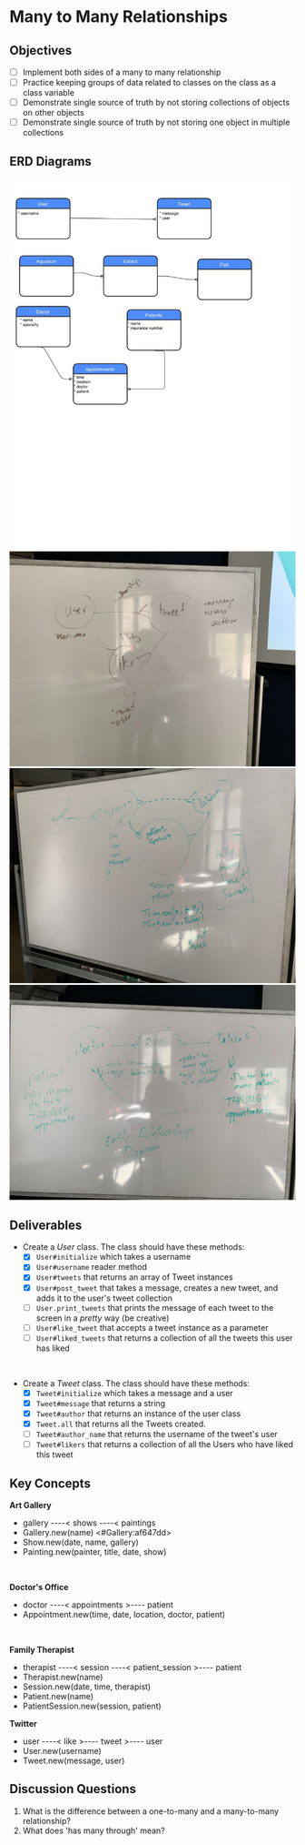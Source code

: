 # Many to Many Relationships

## Objectives

* [ ] Implement both sides of a many to many relationship
* [ ] Practice keeping groups of data related to classes on the class as a class variable
* [ ] Demonstrate single source of truth by not storing collections of objects on other objects
* [ ] Demonstrate single source of truth by not storing one object in multiple collections

## ERD Diagrams

![ERD 1](./many_to_many_erd.jpg)
![ERD2](./image_2.jpg)
![ERD2](./image_3.jpg)
![ERD2](./image_4.jpg)

## Deliverables

* Create a _User_ class. The class should have these methods:
  * [x] `User#initialize` which takes a username
  * [x] `User#username` reader method
  * [x] `User#tweets` that returns an array of Tweet instances
  * [x] `User#post_tweet` that takes a message, creates a new tweet, and adds it to the user's tweet collection  
  * [ ] `User.print_tweets` that prints the message of each tweet to the screen in a _pretty_ way (be creative)
  * [ ] `User#like_tweet` that accepts a tweet instance as a parameter
  * [ ] `User#liked_tweets` that returns a collection of all the tweets this user has liked

<br>  

* Create a _Tweet_ class. The class should have these methods:
	* [x] `Tweet#initialize` which takes a message and a user
	* [x] `Tweet#message` that returns a string
	* [x] `Tweet#author` that returns an instance of the user class
	* [x] `Tweet.all` that returns all the Tweets created.
	* [ ] `Tweet#author_name` that returns the username of the tweet's user
	* [ ] `Tweet#likers` that returns a collection of all the Users who have liked this tweet

## Key Concepts

**Art Gallery**
* gallery ----< shows ----< paintings
* Gallery.new(name) <#Gallery:af647dd>
* Show.new(date, name, gallery)
* Painting.new(painter, title, date, show)
<br>

**Doctor's Office**
* doctor ----< appointments >---- patient
* Appointment.new(time, date, location, doctor, patient)
<br>

**Family Therapist**
* therapist ----< session ----< patient_session >---- patient
* Therapist.new(name)
* Session.new(date, time, therapist)
* Patient.new(name)
* PatientSession.new(session, patient)

**Twitter**
* user ----< like >---- tweet >---- user
* User.new(username)
* Tweet.new(message, user)


## Discussion Questions
1. What is the difference between a one-to-many and a many-to-many relationship?
2. What does 'has many through' mean?